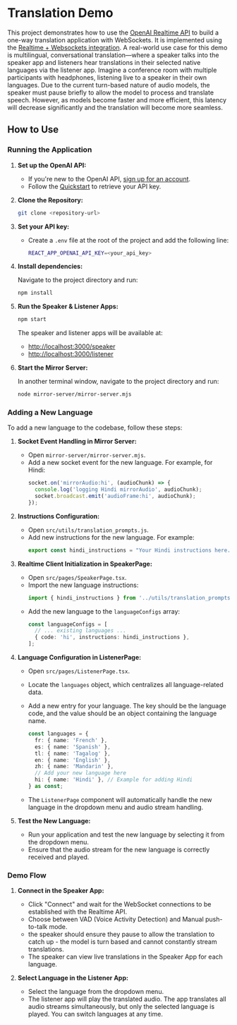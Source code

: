 # Translation Demo

This project demonstrates how to use the [OpenAI Realtime API](https://platform.openai.com/docs/guides/realtime) to build a one-way translation application with WebSockets. It is implemented using the [Realtime + Websockets integration](https://platform.openai.com/docs/guides/realtime-websocket). A real-world use case for this demo is multilingual, conversational translation—where a speaker talks into the speaker app and listeners hear translations in their selected native languages via the listener app. Imagine a conference room with multiple participants with headphones, listening live to a speaker in their own languages. Due to the current turn-based nature of audio models, the speaker must pause briefly to allow the model to process and translate speech. However, as models become faster and more efficient, this latency will decrease significantly and the translation will become more seamless.

## How to Use

### Running the Application

1. **Set up the OpenAI API:**

   - If you're new to the OpenAI API, [sign up for an account](https://platform.openai.com/signup).
   - Follow the [Quickstart](https://platform.openai.com/docs/quickstart) to retrieve your API key.

2. **Clone the Repository:**

   ```bash
   git clone <repository-url>
   ```

3. **Set your API key:**

   - Create a `.env` file at the root of the project and add the following line:
     ```bash
     REACT_APP_OPENAI_API_KEY=<your_api_key>
     ```

4. **Install dependencies:**

   Navigate to the project directory and run:

   ```bash
   npm install
   ```

5. **Run the Speaker & Listener Apps:**

   ```bash
   npm start
   ```

   The speaker and listener apps will be available at:
   - [http://localhost:3000/speaker](http://localhost:3000/speaker)
   - [http://localhost:3000/listener](http://localhost:3000/listener)

6. **Start the Mirror Server:**

   In another terminal window, navigate to the project directory and run:

   ```bash
   node mirror-server/mirror-server.mjs
   ```

### Adding a New Language

To add a new language to the codebase, follow these steps:

1. **Socket Event Handling in Mirror Server:**

   - Open `mirror-server/mirror-server.mjs`.
   - Add a new socket event for the new language. For example, for Hindi:
     ```javascript
     socket.on('mirrorAudio:hi', (audioChunk) => {
       console.log('logging Hindi mirrorAudio', audioChunk);
       socket.broadcast.emit('audioFrame:hi', audioChunk);
     });
     ```

2. **Instructions Configuration:**

   - Open `src/utils/translation_prompts.js`.
   - Add new instructions for the new language. For example:
     ```javascript
     export const hindi_instructions = "Your Hindi instructions here...";
     ```

3. **Realtime Client Initialization in SpeakerPage:**

   - Open `src/pages/SpeakerPage.tsx`.
   - Import the new language instructions:
     ```typescript
     import { hindi_instructions } from '../utils/translation_prompts.js';
     ```
   - Add the new language to the `languageConfigs` array:
     ```typescript
     const languageConfigs = [
       // ... existing languages ...
       { code: 'hi', instructions: hindi_instructions },
     ];
     ```

4. **Language Configuration in ListenerPage:**

   - Open `src/pages/ListenerPage.tsx`.
   - Locate the `languages` object, which centralizes all language-related data.
   - Add a new entry for your language. The key should be the language code, and the value should be an object containing the language name.

     ```typescript
     const languages = {
       fr: { name: 'French' },
       es: { name: 'Spanish' },
       tl: { name: 'Tagalog' },
       en: { name: 'English' },
       zh: { name: 'Mandarin' },
       // Add your new language here
       hi: { name: 'Hindi' }, // Example for adding Hindi
     } as const;
     ```

   - The `ListenerPage` component will automatically handle the new language in the dropdown menu and audio stream handling.

5. **Test the New Language:**

   - Run your application and test the new language by selecting it from the dropdown menu.
   - Ensure that the audio stream for the new language is correctly received and played.

### Demo Flow

1. **Connect in the Speaker App:**

   - Click "Connect" and wait for the WebSocket connections to be established with the Realtime API.
   - Choose between VAD (Voice Activity Detection) and Manual push-to-talk mode.
   - the speaker should ensure they pause to allow the translation to catch up - the model is turn based and cannot constantly stream translations. 
   - The speaker can view live translations in the Speaker App for each language. 

2. **Select Language in the Listener App:**

   - Select the language from the dropdown menu.
   - The listener app will play the translated audio. The app translates all audio streams simultaneously, but only the selected language is played. You can switch languages at any time. 